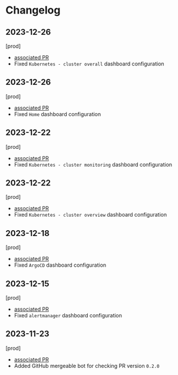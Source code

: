 # Changelog

## 2023-12-26

[prod]

- [associated PR](https://github.com/saritasa-nest/saritasa-devops-grafana-dashboards/pull/9)
- Fixed `Kubernetes - cluster overall` dashboard configuration

## 2023-12-26

[prod]

- [associated PR](https://github.com/saritasa-nest/saritasa-devops-grafana-dashboards/pull/8)
- Fixed `Home` dashboard configuration

## 2023-12-22

[prod]

- [associated PR](https://github.com/saritasa-nest/saritasa-devops-grafana-dashboards/pull/7)
- Fixed `Kubernetes - cluster monitoring` dashboard configuration

## 2023-12-22

[prod]

- [associated PR](https://github.com/saritasa-nest/saritasa-devops-grafana-dashboards/pull/6)
- Fixed `Kubernetes - cluster overview` dashboard configuration

## 2023-12-18

[prod]

- [associated PR](https://github.com/saritasa-nest/saritasa-devops-grafana-dashboards/pull/5)
- Fixed `ArgoCD` dashboard configuration

## 2023-12-15

[prod]

- [associated PR](https://github.com/saritasa-nest/saritasa-devops-grafana-dashboards/pull/4)
- Fixed `alertmanager` dashboard configuration

## 2023-11-23

[prod]

- [associated PR](https://github.com/saritasa-nest/saritasa-devops-grafana-dashboards/pull/3)
- Added GitHub mergeable bot for checking PR  version `0.2.0`
